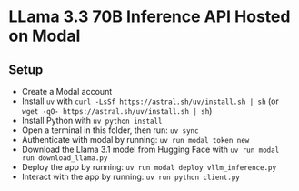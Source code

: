 # LLama 3.3 70B Inference API Hosted on Modal

## Setup

- Create a Modal account
- Install `uv` with `curl -LsSf https://astral.sh/uv/install.sh | sh` (or `wget -qO- https://astral.sh/uv/install.sh | sh`)
- Install Python with `uv python install`
- Open a terminal in this folder, then run: `uv sync`
- Authenticate with modal by running: `uv run modal token new`
- Download the Llama 3.1 model from Hugging Face with `uv run modal run download_llama.py`
- Deploy the app by running: `uv run modal deploy vllm_inference.py`
- Interact with the app by running: `uv run python client.py`

